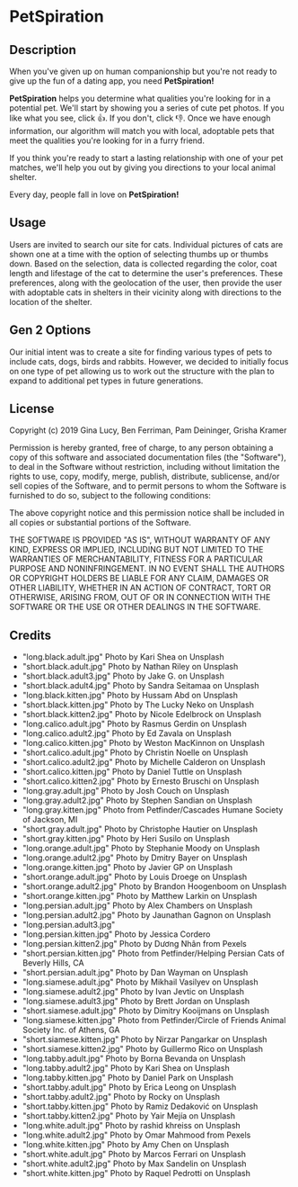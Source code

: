 # PetSpiration

## Description

When you've given up on human companionship but you're not ready to give up the fun of a dating app, you need **PetSpiration!**

**PetSpiration** helps you determine what qualities you're looking for in a potential pet. We'll start by showing you a series of cute pet photos. If you like what you see, click 👍. If you don't, click 👎. Once we have enough information, our algorithm will match you with local, adoptable pets that meet the qualities you're looking for in a furry friend.

If you think you're ready to start a lasting relationship with one of your pet matches, we'll help you out by giving you directions to your local animal shelter.

Every day, people fall in love on **PetSpiration!**

## Usage

Users are invited to search our site for cats. Individual pictures of cats are shown one at a time with the option of selecting thumbs up or thumbs down. Based on the selection, data is collected regarding the color, coat length and lifestage of the cat to determine the user's preferences. These preferences, along with the geolocation of the user, then provide the user with adoptable cats in shelters in their vicinity along with directions to the location of the shelter.

## Gen 2 Options

Our initial intent was to create a site for finding various types of pets to include cats, dogs, birds and rabbits. However, we decided to initially focus on one type of pet allowing us to work out the structure with the plan to expand to additional pet types in future generations.

## License

Copyright (c) 2019 Gina Lucy, Ben Ferriman, Pam Deininger, Grisha Kramer

Permission is hereby granted, free of charge, to any person obtaining a copy of this software and associated documentation files (the "Software"), to deal in the Software without restriction, including without limitation the rights to use, copy, modify, merge, publish, distribute, sublicense, and/or sell copies of the Software, and to permit persons to whom the Software is furnished to do so, subject to the following conditions:

The above copyright notice and this permission notice shall be included in all copies or substantial portions of the Software.

THE SOFTWARE IS PROVIDED "AS IS", WITHOUT WARRANTY OF ANY KIND, EXPRESS OR IMPLIED, INCLUDING BUT NOT LIMITED TO THE WARRANTIES OF MERCHANTABILITY, FITNESS FOR A PARTICULAR PURPOSE AND NONINFRINGEMENT. IN NO EVENT SHALL THE AUTHORS OR COPYRIGHT HOLDERS BE LIABLE FOR ANY CLAIM, DAMAGES OR OTHER LIABILITY, WHETHER IN AN ACTION OF CONTRACT, TORT OR OTHERWISE, ARISING FROM, OUT OF OR IN CONNECTION WITH THE SOFTWARE OR THE USE OR OTHER DEALINGS IN THE SOFTWARE.

## Credits

- "long.black.adult.jpg" Photo by Kari Shea on Unsplash
- "short.black.adult.jpg" Photo by Nathan Riley on Unsplash
- "short.black.adult3.jpg" Photo by Jake G. on Unsplash
- "short.black.adult4.jpg" Photo by Sandra Seitamaa on Unsplash
- "long.black.kitten.jpg" Photo by Hussam Abd on Unsplash
- "short.black.kitten.jpg" Photo by The Lucky Neko on Unsplash
- "short.black.kitten2.jpg" Photo by Nicole Edelbrock on Unsplash
- "long.calico.adult.jpg" Photo by Rasmus Gerdin on Unsplash
- "long.calico.adult2.jpg" Photo by Ed Zavala on Unsplash
- "long.calico.kitten.jpg" Photo by Weston MacKinnon on Unsplash
- "short.calico.adult.jpg" Photo by Christin Noelle on Unsplash
- "short.calico.adult2.jpg" Photo by Michelle Calderon on Unsplash
- "short.calico.kitten.jpg" Photo by Daniel Tuttle on Unsplash
- "short.calico.kitten2.jpg" Photo by Ernesto Bruschi on Unsplash
- "long.gray.adult.jpg" Photo by Josh Couch on Unsplash
- "long.gray.adult2.jpg" Photo by Stephen Sandian on Unsplash
- "long.gray.kitten.jpg" Photo from Petfinder/Cascades Humane Society of Jackson, MI
- "short.gray.adult.jpg" Photo by Christophe Hautier on Unsplash
- "short.gray.kitten.jpg" Photo by Heri Susilo on Unsplash
- "long.orange.adult.jpg" Photo by Stephanie Moody on Unsplash
- "long.orange.adult2.jpg" Photo by Dmitry Bayer on Unsplash
- "long.orange.kitten.jpg" Photo by Javier GP on Unsplash
- "short.orange.adult.jpg" Photo by Louis Droege on Unsplash
- "short.orange.adult2.jpg" Photo by Brandon Hoogenboom on Unsplash
- "short.orange.kitten.jpg" Photo by Matthew Larkin on Unsplash
- "long.persian.adult.jpg" Photo by Alex Chambers on Unsplash
- "long.persian.adult2.jpg" Photo by Jaunathan Gagnon on Unsplash
- "long.persian.adult3.jpg"
- "long.persian.kitten.jpg" Photo by Jessica Cordero
- "long.persian.kitten2.jpg" Photo by Dương Nhân from Pexels
- "short.persian.kitten.jpg" Photo from Petfinder/Helping Persian Cats of Beverly Hills, CA
- "short.persian.adult.jpg" Photo by Dan Wayman on Unsplash
- "long.siamese.adult.jpg" Photo by Mikhail Vasilyev on Unsplash
- "long.siamese.adult2.jpg" Photo by Ivan Jevtic on Unsplash
- "long.siamese.adult3.jpg" Photo by Brett Jordan on Unsplash
- "short.siamese.adult.jpg" Photo by Dimitry Kooijmans on Unsplash
- "long.siamese.kitten.jpg" Photo from Petfinder/Circle of Friends Animal Society Inc. of Athens, GA
- "short.siamese.kitten.jpg" Photo by Nirzar Pangarkar on Unsplash
- "short.siamese.kitten2.jpg" Photo by Guillermo Rico on Unsplash
- "long.tabby.adult.jpg" Photo by Borna Bevanda on Unsplash
- "long.tabby.adult2.jpg" Photo by Kari Shea on Unsplash
- "long.tabby.kitten.jpg" Photo by Daniel Park on Unsplash
- "short.tabby.adult.jpg" Photo by Erica Leong on Unsplash
- "short.tabby.adult2.jpg" Photo by Rocky on Unsplash
- "short.tabby.kitten.jpg" Photo by Ramiz Dedaković on Unsplash
- "short.tabby.kitten2.jpg" Photo by Yair Mejía on Unsplash
- "long.white.adult.jpg" Photo by rashid khreiss on Unsplash
- "long.white.adult2.jpg" Photo by Omar Mahmood from Pexels
- "long.white.kitten.jpg" Photo by Amy Chen on Unsplash
- "short.white.adult.jpg" Photo by Marcos Ferrari on Unsplash
- "short.white.adult2.jpg" Photo by Max Sandelin on Unsplash
- "short.white.kitten.jpg" Photo by Raquel Pedrotti on Unsplash
